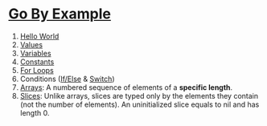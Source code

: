 # [Go By Example](https://gobyexample.com)

1. [Hello World](https://gobyexample.com/hello-world)
2. [Values](https://gobyexample.com/values)
3. [Variables](https://gobyexample.com/variables)
4. [Constants](https://gobyexample.com/constants)
5. [For Loops](https://gobyexample.com/for)
6. Conditions ([If/Else](https://gobyexample.com/if-else) & [Switch](https://gobyexample.com/switch))
7. [Arrays](https://gobyexample.com/arrays): A numbered sequence of elements of a **specific length**.
8. [Slices](https://gobyexample.com/slices): Unlike arrays, slices are typed only by the elements they contain (not the number of elements). An uninitialized slice equals to nil and has length 0.
